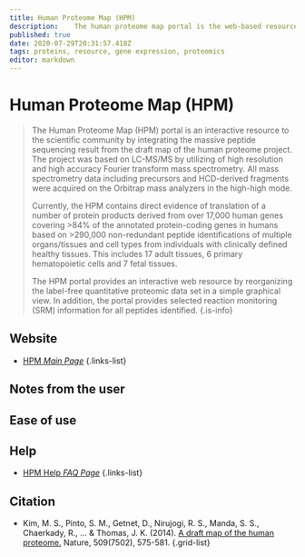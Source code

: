 ```yaml
---
title: Human Proteome Map (HPM)
description: 	The human proteome map portal is the web-based resource that reorganizes mass spectrometry-based proteomics data to explore expressed proteins in fetal tissues/adult tissues/hematopoietic cells obtained from human.
published: true
date: 2020-07-29T20:31:57.418Z
tags: proteins, resource, gene expression, proteomics
editor: markdown
---
```


# Human Proteome Map (HPM)

> The Human Proteome Map (HPM) portal is an interactive resource to the scientific community by integrating the massive peptide sequencing result from the draft map of the human proteome project. The project was based on LC-MS/MS by utilizing of high resolution and high accuracy Fourier transform mass spectrometry. All mass spectrometry data including precursors and HCD-derived fragments were acquired on the Orbitrap mass analyzers in the high-high mode.
>
> Currently, the HPM contains direct evidence of translation of a number of protein products derived from over 17,000 human genes covering >84% of the annotated protein-coding genes in humans based on >290,000 non-redundant peptide identifications of multiple organs/tissues and cell types from individuals with clinically defined healthy tissues. This includes 17 adult tissues, 6 primary hematopoietic cells and 7 fetal tissues. 
>
>The HPM portal provides an interactive web resource by reorganizing the label-free quantitative proteomic data set in a simple graphical view. In addition, the portal provides selected reaction monitoring (SRM) information for all peptides identified.
{.is-info}

 

## Website 

- [HPM *Main Page*](https://www.humanproteomemap.org/)
 {.links-list}


## Notes from the user
 

## Ease of use


## Help

- [HPM Help *FAQ Page*](https://www.humanproteomemap.org/faqs.html)
{.links-list}


## Citation 

- Kim, M. S., Pinto, S. M., Getnet, D., Nirujogi, R. S., Manda, S. S., Chaerkady, R., ... & Thomas, J. K. (2014). [A draft map of the human proteome.](https://www.nature.com/articles/nature13302?page=17) Nature, 509(7502), 575-581.
{.grid-list}